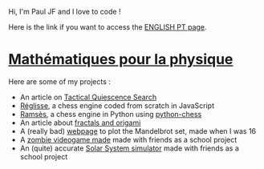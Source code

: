 Hi, I'm Paul JF and I love to code !

Here is the link if you want to access the [ENGLISH PT page](./pt-english/index.md).

# [Mathématiques pour la physique](./physique.pdf)

Here are some of my projects :

- An article on [Tactical Quiescence Search](./article/TQS.md)
- [Réglisse](https://github.com/PaulJeFi/reglisse-chess), a chess engine coded from scratch in JavaScript
- [Ramsès](https://github.com/PaulJeFi/ramses-chess), a chess engine in Python using [python-chess](http://python-chess.readthedocs.io/en/latest/)
- An article about [fractals and origami](./pli_fractales/readme.md)
- A (really bad) [webpage](./mandelbrot/index.html) to plot the Mandelbrot set, made when I was 16
- A [zombie videogame made](https://github.com/PaulJeFi/premier_jeu_nsi) made with friends as a school project
- An (quite) accurate [Solar System simulator](https://github.com/PaulJeFi/solar-system) made with friends as a school project